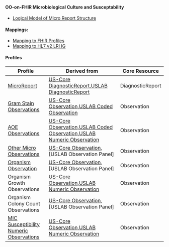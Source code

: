 ####  OO-on-FHIR Microbiological Culture and Susceptability

- [Logical Model of Micro Report Structure](microsusc-logical.html)

#### Mappings:
- [Mapping to FHIR Profiles](microsusc-mappings.html#Profiles)
- [Mapping to HL7 v2 LRI IG](microsusc-mappings.html#LRI)

#### Profiles

Profile|Derived from|Core Resource
---|---|---
[MicroReport](microreport.html)|[US-Core DiagnosticReport],[USLAB DiagnosticReport]|DiagnosticReport
[Gram Stain Observations](gramstain-component.html)|[US-Core Observation],[USLAB Coded Observation]|Observation
[AOE Observations](aoe-observation.html)|[US-Core Observation],[USLAB Coded Observation],[USLAB Numeric Observation]|Observation
[Other Micro Observations](other-observation.html)|[US-Core Observation],[USLAB Observation Panel]|Observation
[Organism Observation](organism-observation.html)|[US-Core Observation],[USLAB Observation Panel]|Observation
Organism Growth Observations|[US-Core Observation],[USLAB Numeric Observation]|Observation
Organism Colony Count Observations|[US-Core Observation],[USLAB Observation Panel]|Observation
[MIC Susceptibility Numeric Observations](susc-observation.html)|[US-Core Observation],[USLAB Numeric Observation]|Observation

[US-Core DiagnosticReport]: (http://hl7.org/FHIR/us/daf/2016Sep/daf-core-diagnosticreport.html)
[US-Core Observation]: (http://hl7.org/FHIR/us/daf/2016Sep/daf-core-resultobs.html)
[USLAB DiagnosticReport]: (http://hl7.org/fhir/uslab/uslab-dr.html)
[USLAB Coded Observation]:  (http://hl7.org/fhir/uslab/uslab-obsquantity.html)
[USLAB Numeric Observation]:  (http://hl7.org/fhir/uslab/uslab-obscode.html)